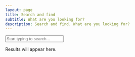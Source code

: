 ```yaml
---
layout: page
title: Search and find
subtitle: What are you looking for?
description: Search and find. What are you looking for?
---
```


<input type="search" id="search-input" placeholder="Start typing to search..." class="input is-large mb-4">

<div id="search-results" class="content">
    <p>Results will appear here.</p>
</div>

<!-- Using jsdelivr.net for FlexSearch, with the correct URI for the latest 0.x.x minified bundle -->
<script src="https://cdn.jsdelivr.net/npm/flexsearch@0/dist/flexsearch.bundle.min.js"></script>

<script>
    (function() {
        // Define all possible fields from your search.json for indexing and storing.
        // This list should be exhaustive based on your JSON structure.
        const allSearchFields = ["documenttitle", "title", "content", "url", "date", "category", "tags"];

        // Initialize FlexSearch index
        const index = new FlexSearch.Document({
            // Define the document fields to be indexed
            document: {
                id: "url", // Unique identifier for each document
                index: allSearchFields, // Index all specified fields
                store: allSearchFields // Store all specified fields for retrieval
            },
            // Configure search options for better results
            tokenize: "full", // Tokenize by words, allowing partial matches
            resolution: 9, // Higher resolution for better relevance
            depth: 2, // Deeper search for nested objects if any (though our JSON is flat)
            optimize: true, // Optimize index for faster searches
            cache: true, // Cache search results
            // Note: 'suggest: true' here primarily influences internal indexing for suggestions.
            // The actual suggestion retrieval is done via the search method's options.
            suggest: true,
        });

        // Fetch the search.json data and populate the index
        fetch('/search.json')
            .then(response => {
                if (!response.ok) {
                    throw new Error(`HTTP error! status: ${response.status}`);
                }
                return response.json();
            })
            .then(data => {
                data.forEach((item, i) => {
                    // Add each item from the JSON to the FlexSearch index
                    // Ensure 'url' is present and unique for each item.
                    // If 'url' is not always present, you might need a fallback ID.
                    if (item.url) {
                        index.add(item);
                    } else {
                        console.warn('Item missing URL, skipping for FlexSearch index:', item);
                    }
                });
                console.log('FlexSearch index populated successfully.');
            })
            .catch(error => {
                console.error('Error fetching or parsing search.json:', error);
                document.getElementById('search-results').innerHTML = '<p class="has-text-primary">Error loading search data. Please try again later.</p>';
            });

        const searchInput = document.getElementById('search-input');
        const searchResultsContainer = document.getElementById('search-results');
        let searchTimeout;

        // Function to perform search and display results
        function performSearch() {
            const query = searchInput.value.trim();

            if (query.length === 0) {
                searchResultsContainer.innerHTML = '<p>Results will appear here.</p>';
                return;
            }

            // Perform the search with advanced options
            // Pass 'suggest: true' to the search method to get suggestions alongside results.
            const rawResults = index.search(query, {
                limit: 20, // Limit the number of results
                enrich: true, // Return the full document (stored fields)
                suggest: true // Request suggestions with the search results
            });

            // FlexSearch can return results grouped by field if searching across multiple fields.
            // This flattens the results to a single array of enriched documents.
            let flatResults = [];
            let suggestions = []; // Array to hold extracted suggestions

            rawResults.forEach(fieldResult => {
                // Check if it's a field-grouped result (e.g., {field: "title", result: [...]})
                if (fieldResult && fieldResult.field && Array.isArray(fieldResult.result)) {
                    flatResults = flatResults.concat(fieldResult.result);
                    // Extract suggestions if available at the field level
                    if (fieldResult.suggestion) {
                        suggestions.push(fieldResult.suggestion);
                    }
                } else if (fieldResult && fieldResult.doc) {
                    // It's already an enriched document directly
                    flatResults.push(fieldResult);
                    // Extract suggestions if available at the document level
                    if (fieldResult.suggestion) {
                        suggestions.push(fieldResult.suggestion);
                    }
                } else if (typeof fieldResult === 'string') {
                    // Sometimes 'suggest: true' can return raw suggestion strings directly in the top-level array
                    suggestions.push(fieldResult);
                }
            });

            displayResults(flatResults, query);
            displaySuggestions(suggestions); // Pass the extracted suggestions
        }

        // Function to display search results
        function displayResults(results, query) {
            if (results.length === 0) {
                searchResultsContainer.innerHTML = '<p>No results found.</p>';
                return;
            }

            let html = '<ul class="search-results-list">';
            results.forEach(result => {
                // IMPORTANT: Ensure result.doc is not undefined before proceeding
                const item = result.doc;
                if (!item) {
                    console.warn('Skipping search result with undefined document:', result);
                    return; // Skip this iteration if item (result.doc) is undefined
                }

                // Dynamically get content from all indexed fields for display
                let displayContent = '';
                allSearchFields.forEach(field => {
                    if (item[field] && typeof item[field] === 'string' && item[field].length > 0) {
                        let fieldContent = item[field];
                        // Highlight matches in the current field
                        if (result.highlight && result.highlight[field]) {
                            fieldContent = highlightText(fieldContent, result.highlight[field]);
                        }
                        // Truncate content for display, add ellipsis if truncated
                        const truncatedContent = fieldContent.length > 150 ? fieldContent.substring(0, 150) + '...' : fieldContent;
                        displayContent += `<p class="is-size-7 has-text-primary mt-1"><strong>${field.charAt(0).toUpperCase() + field.slice(1)}:</strong> ${truncatedContent}</p>`;
                    }
                });


                let title = item.title || item.documenttitle || 'No Title';
                const url = item.url || '#';

                // Highlight matches in title
                if (result.highlight && result.highlight.title) {
                    title = highlightText(title, result.highlight.title);
                }


                html += `
                    <li class="box mb-4">
                        <a href="${url}" class="has-text-primary is-size-5 has-text-weight-bold">${title}</a>
                        <p class="is-size-7 has-text-primary">${url}</p>
                        ${displayContent}
                    </li>
                `;
            });
            html += '</ul>';
            searchResultsContainer.innerHTML = html;
        }

        // Helper function to highlight text
        function highlightText(text, highlightRanges) {
            // Sort ranges by start position to handle overlaps correctly
            highlightRanges.sort((a, b) => a[0] - b[0]);

            let highlightedText = '';
            let lastIndex = 0;

            highlightRanges.forEach(range => {
                const [start, end] = range;
                highlightedText += text.substring(lastIndex, start);
                highlightedText += `<mark>${text.substring(start, end)}</mark>`;
                lastIndex = end;
            });
            highlightedText += text.substring(lastIndex);
            return highlightedText;
        }

        // Function to display suggestions (for autocomplete)
        // Now accepts an array of suggestions directly
        function displaySuggestions(suggestions) {
            // Remove duplicates from suggestions, as they might appear multiple times
            const uniqueSuggestions = [...new Set(suggestions)];

            // For simplicity, we'll just log unique suggestions to the console.
            // In a real UI, you might display these in a dropdown below the search input.
            if (uniqueSuggestions.length > 0) {
                console.log('Suggestions:', uniqueSuggestions);
            } else {
                console.log('No suggestions.');
            }
        }


        // Event listener for input changes with debounce
        searchInput.addEventListener('input', () => {
            clearTimeout(searchTimeout);
            searchTimeout = setTimeout(performSearch, 300); // Debounce to 300ms
        });

        // Initial search (optional, e.g., if there's a pre-filled query)
        // performSearch();
    })();
</script>

<style>
    /* Basic styling for the search results using Bulma classes */
    .search-results-list {
        list-style: none;
        padding: 0;
    }

    .search-results-list li {
        margin-bottom: 1rem;
        padding: 1rem;
        /* border-radius: 8px; */
        box-shadow: 0 2px 4px rgba(0, 0, 0, 0.1);
        background-color: transparent;
    }

    .search-results-list li a {
        text-decoration: none;
        color: deepskyblue; /* Bulma's info color */
    }

    .search-results-list li a:hover {
        text-decoration: underline;
    }

    mark {
        background-color: limegreen; /* A light yellow for highlighting */
        padding: 0 2px;
        border-radius: 3px;
    }

    /* Responsive adjustments */
    @media (max-width: 768px) {
        .input.is-large {
            font-size: 1rem;
        }
    }
</style>
